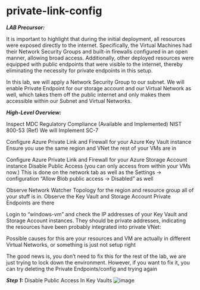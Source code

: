 # private-link-config

***LAB Precursor:***

It is important to highlight that during the initial deployment, all resources were exposed directly to the internet. 
Specifically, the Virtual Machines had their Network Security Groups and built-in firewalls configured in an open manner, allowing broad access. 
Additionally, other deployed resources were equipped with public endpoints that were visible to the internet, thereby eliminating the necessity for private endpoints in this setup.

In this lab, we will apply a Network Security Group to our subnet. 
We will enable Private Endpoint for our storage account and our Virtual Network as well, which takes them off the public internet and only makes them accessible within our Subnet and Virtual Networks.

***High-Level Overview:***

Inspect MDC Regulatory Compliance (Available and Implemented)
NIST 800-53 (Ref)
We will Implement SC-7

Configure Azure Private Link and Firewall for your Azure Key Vault instance
Ensure you use the same region and VNet the rest of your VMs are in

Configure Azure Private Link and Firewall for your Azure Storage Account instance
Disable Public Access (you can only access from within your VMs now.)
This is done on the network tab as well as the Settings -> configuration “Allow Blob public access → Disabled” as well

Observe Network Watcher Topology for the region and resource group all of your stuff is in.
Observe the Key Vault and Storage Account Private Endpoints are there

Login to “windows-vm” and check the IP addresses of your Key Vault and Storage Account instances.
They should be private addresses, indicating the resources have been probably integrated into private VNet:

Possible causes for this are your resources and VM are actually in different Virtual Networks, or something is just not setup right

The good news is, you don’t need to fix this for the rest of the lab, we are just trying to lock down the environment. However, if you want to fix it, you can try deleting the Private Endpoints/config and trying again

***Step 1:*** Disable Public Access In Key Vaults
![image](https://github.com/hoanghuydang/private-link-config/assets/127445164/55f37d2a-272f-42e4-b47d-b496cddc9c9b)
